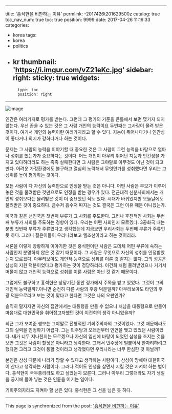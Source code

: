 
---
title: '홍석현을 비판하는 이유'
permlink: -2017426t201629500z
catalog: true
toc_nav_num: true
toc: true
position: 9999
date: 2017-04-26 11:16:33
categories:
- korea
tags:
- korea
- politics
- kr
thumbnail: 'https://i.imgur.com/vZ21eKc.jpg'
sidebar:
    right:
        sticky: true
widgets:
    -
        type: toc
        position: right
---


![image](https://i.imgur.com/vZ21eKc.jpg)

인간은 여러가지로 평가를 받는다. 그런데 그 평가의 기준을 큰틀에서 보면 몇가지 되지 않는다. 우선 꼽을 수 있는 것은 그 사람 개인의 능력이요 두번째는 그사람이 물려 받은 것이다. 여기서 개인의 능력이란 여러가지라고 할 수 있다. 지능이 뛰어나다거나 인간성이 좋다거나 의지가 강하다거나 하는 것이다. 

문제는 그 사람의 능력을 이야기할 때 중요한 것은 그 사람이 그런 능력을 바탕으로 얼마나 성취를 했는가가 중요하다는 것이다. 어느 개인이 아무리 뛰어난 지능과 인간성을 가지고 있다하더라도 하는 족족 실패한다면 그 사람은 그야말로 아무것도 아닌 것이 되고 만다. 어려운 가정환경에도 불구하고 열심히 노력해서 무엇인가를 성취했다면 우리는 그 성취를 높이 평가하는 것이다.

 모든 사람이 다 자신의 능력만으로 인정을 받는 것은 아니다. 어떤 사람은 부모가 이루어 놓은 것을 물려받은 것만으로도 인정을 받는 경우가 있다. 전근대적 신분사회에서는 개인의 성취보다는 물려받은 것이 더 중요했던 적도 있다. 시대가 바뀌었지만 오늘날에도 물려받은 것이 중요하다. 금수저 흙수저 따지는 것도 결국은 그런 이유 때문 아니겠는가.

미국과 같은 선진국은 첫번째 부류가 그 사회를 주도한다. 그러나 후진적인 사회는 두번째 부류가 사회를 주도하는 경향이 있다. 우리는 어떤 사회인지 모르겠다. 3공화국 때는 분명 첫번째 부류가 주류였다고 생각했는데 지금보면 우리사회는 두번째 부류가 주류인 듯 하다. 그러니 젊은이들이 우리나라보고 헬조선이라고 하는 것이리라.

서론을 이렇게 장황하게 이야기한 것은 홍석현이란 사람은 도데체 어떤 부류에 속하는 사람인지 분명하지 않은 것 같기 때문이다. 그 사람은 무엇으로 자신의 성취를 인정받았는지 모르겠다. 아무리보아도 개인적 능력으로 성취를 이룬 것 같지는 않다. 그의 성공은 삼성의 지원 덕분이었다고 평가하는 것이 정당하리라. 이건희 처럼 물려받았으나 거기서 머물지 않고 개인적 능력으로 성취를 이룬 사람은 아닌 것 같기 때문이다.

그럼에도 불구하고 홍석현은 상당기간 동안 정가에서 주목을 받고 있었다. 그것이 그의 개인적 능력일까?.아니면 순전히 다른 사람의 후광 덕분일까? 아무리보아도 타인의 후광 덕분으로라고 보는 것이 맞다고 한다면 그것은 나의 오판인가?

솔직히 말자자면 자신의 집안에서는 대통령을 만들 수 없으니 처남을 대통령으로 만들어 마음대로 대한민국을 휘어잡고자했던 것이 이건희의 생각 아니었을까?

최근 그가 보여준 행보는 그야말로 전형적인 기회주의자의 그것이었다. 그것 때문에라도 그의 실력을 인정하기 어렵다. 그는 민주당과 오래전부터 인연을 맺고 있었던 사람이었다. 내가 너무 지나친지는 모르겠으나 자신의 입신에 바탕이 되었던 삼성을 조지는 것을 보면 그것은 사람이 할짓은 아니라고 생각한다. 그래서 민주당에 빌붙어서 한자리하려고 했다면 그리고 그것이 통할 것이라고 생각했다면 우리나라는 너무 한심한 것 아닐까? 

본인은 삼성 때문에 나라가 망할 수 있다고 생각하는 사람이다. 삼성이 망해야 대한민국이 산다고 생각하는 사람이다. 그러나 적어도 인생을 살면서 지킬 것은 지켜야 하는 법이다. 홍석현이 국무총리라도 하고 싶었는지 모른다. 그러나 아무리 그렇더라도 자기 생질을 궁지에 몰아 넣는 것은 인륜을 어기는 일이다. 

기회주의자라도 지켜야 할 선은 있다. 
홍석현은 그 선을 넘은 듯 하다.

- - -

This page is synchronized from the post: ['홍석현을 비판하는 이유'](https://steemit.com/@oldstone/-2017426t201629500z)

